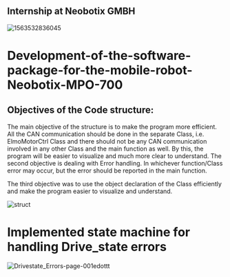 

## Internship at Neobotix GMBH
![1563532836045](https://user-images.githubusercontent.com/79206625/125455239-8e366068-f406-41d6-a92f-fb4cbf94a1fc.jpg)

# Development-of-the-software-package-for-the-mobile-robot-Neobotix-MPO-700

## Objectives of the Code structure:

The main objective of the structure is to make the program more efficient. All the CAN communication should be done in the separate Class, i.e. ElmoMotorCtrl Class and there should not be any CAN communication involved in any other Class and the main function as well. By this, the program will be easier to visualize and much more clear to understand.
The second objective is dealing with Error handling. In whichever function/Class error may occur, but the error should be reported in the main function.

The third objective was to use the object declaration of the Class efficiently and make the program easier to visualize and understand. 


![struct](https://user-images.githubusercontent.com/79206625/125451306-4bd4081c-1886-4f53-932d-cf742ad3742d.PNG)

# Implemented state machine for handling Drive_state errors

![Drivestate_Errors-page-001edottt](https://user-images.githubusercontent.com/79206625/125455713-e5a8ae9f-93af-431e-ba0f-755851f9734c.jpg)


